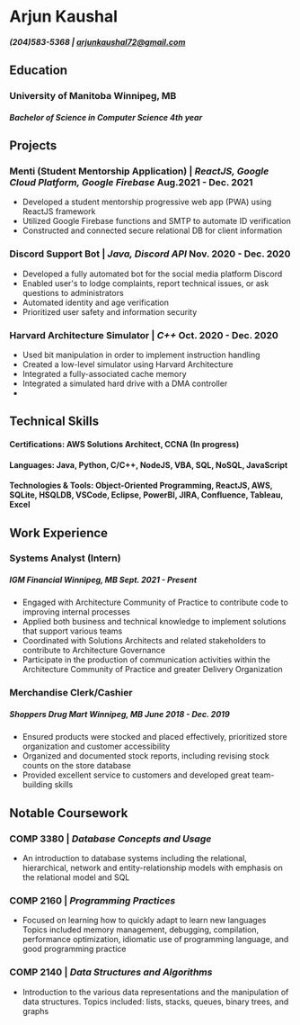 # Arjun Kaushal
##### (204)583-5368 | [arjunkaushal72@gmail.com](mailto:arjunkaushal72.com)


## **Education**
### **University of Manitoba** Winnipeg, MB
##### ***Bachelor of Science in Computer Science*** 4th *year*

## **Projects**
### **Menti (Student Mentorship Application)** | *ReactJS, Google Cloud Platform, Google Firebase*  Aug.2021 - Dec. 2021
* Developed a student mentorship progressive web app (PWA) using ReactJS framework
* Utilized Google Firebase functions and SMTP to automate ID verification
* Constructed and connected secure relational DB for client information
###  **Discord Support Bot** | *Java, Discord API*     Nov. 2020 - Dec. 2020
* Developed a fully automated bot for the social media platform Discord
* Enabled user's to lodge complaints, report technical issues, or ask questions to administrators
* Automated identity and age verification
* Prioritized user safety and information security
### **Harvard Architecture Simulator** | *C++*     Oct. 2020 - Dec. 2020
* Used bit manipulation in order to implement instruction handling
* Created a low-level simulator using Harvard Architecture
* Integrated a fully-associated cache memory
* Integrated a simulated hard drive with a DMA controller
* 
## **Technical Skills**
#### **Certifications:** AWS Solutions Architect, CCNA (In progress)
#### **Languages:** Java, Python, C/C++, NodeJS, VBA, SQL, NoSQL, JavaScript
#### **Technologies & Tools:** Object-Oriented Programming, ReactJS, AWS, SQLite, HSQLDB, VSCode, Eclipse, PowerBI, JIRA, Confluence, Tableau, Excel

## **Work Experience**
### **Systems Analyst (Intern)**  
##### *IGM Financial Winnipeg, MB* Sept. 2021 - Present
* Engaged with Architecture Community of Practice to contribute code to improving internal processes
* Applied both business and technical knowledge to implement solutions that support various teams
* Coordinated with Solutions Architects and related stakeholders to contribute to Architecture Governance
* Participate in the production of communication activities within the Architecture Community of Practice and greater Delivery Organization

### **Merchandise Clerk/Cashier**  
##### *Shoppers Drug Mart Winnipeg, MB* June 2018 - Dec. 2019
* Ensured products were stocked and placed effectively, prioritized store organization and customer accessibility
* Organized and documented stock reports, including revising stock counts on the store database
* Provided excellent service to customers and developed great team-building skills

## **Notable Coursework**
### **COMP 3380** | *Database Concepts and Usage*
* An introduction to database systems including the relational, hierarchical, network and entity-relationship models with emphasis on the relational model and SQL
### **COMP 2160** | *Programming Practices*
* Focused on learning how to quickly adapt to learn new languages Topics included memory management, debugging, compilation, performance optimization, idiomatic use of programming language, and good programming practice
### **COMP 2140** | *Data Structures and Algorithms*
* Introduction to the various  data representations and the manipulation of data structures. Topics included: lists, stacks, queues, binary trees, and graphs
